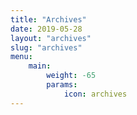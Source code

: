 ```yaml
---
title: "Archives"
date: 2019-05-28
layout: "archives"
slug: "archives"
menu:
    main:
        weight: -65
        params: 
            icon: archives
---
```

